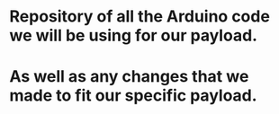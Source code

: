 # Repository of all the Arduino code we will be using for our payload. 
# As well as any changes that we made to fit our specific payload. 
